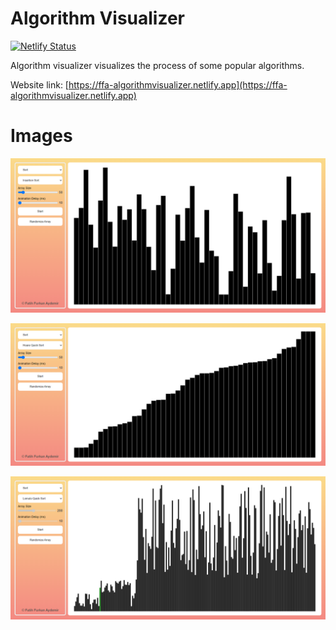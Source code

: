 # Algorithm Visualizer

[![Netlify Status](https://api.netlify.com/api/v1/badges/b51207d1-7239-43b8-ba38-72aeb69a2d67/deploy-status)](https://app.netlify.com/sites/ffa-algorithmvisualizer/deploys)

Algorithm visualizer visualizes the process of some popular algorithms.


Website link: [https://ffa-algorithmvisualizer.netlify.app](https://ffa-algorithmvisualizer.netlify.app)

# Images

![](https://github.com/fatihfurkanaydemir/algorithmvisualizer/blob/master/page1.png)

![](https://github.com/fatihfurkanaydemir/algorithmvisualizer/blob/master/page2.png)

![](https://github.com/fatihfurkanaydemir/algorithmvisualizer/blob/master/page3.png)
